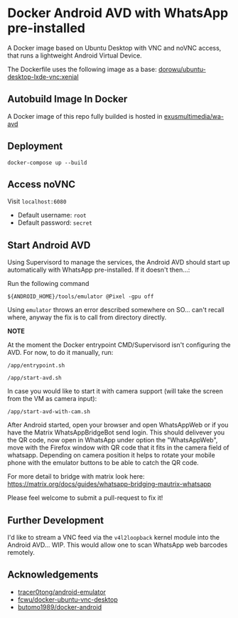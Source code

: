 # Docker Android AVD with WhatsApp pre-installed
A Docker image based on Ubuntu Desktop with VNC and noVNC access, that runs a lightweight Android Virtual Device.

The Dockerfile uses the following image as a base: [dorowu/ubuntu-desktop-lxde-vnc:xenial](https://hub.docker.com/r/dorowu/ubuntu-desktop-lxde-vnc/)

## Autobuild Image In Docker
A Docker image of this repo fully builded is hosted in [exusmultimedia/wa-avd](https://hub.docker.com/repository/docker/exusmultimedia/wa-avd)


## Deployment

`docker-compose up --build`


## Access noVNC

Visit `localhost:6080`

* Default username: `root`
* Default password: `secret`


## Start Android AVD

Using Supervisord to manage the services, the Android AVD should start up automatically with WhatsApp pre-installed. If it doesn't then...:

Run the following command

`${ANDROID_HOME}/tools/emulator @Pixel -gpu off`

Using `emulator` throws an error described somewhere on SO... can't recall where, anyway the fix is to call from directory directly.

**NOTE**

At the moment the Docker entrypoint CMD/Supervisord isn't configuring the AVD. For now, to do it manually, run:

`/app/entrypoint.sh`

`/app/start-avd.sh`

In case you would like to start it with camera support (will take the screen from the VM as camera input):

`/app/start-avd-with-cam.sh`

After Android started, open your browser and open WhatsAppWeb or if you have the Matrix WhatsAppBridgeBot send login.
This should delivever you the QR code, now open in WhatsApp under option the "WhatsAppWeb", move with the Firefox window with QR code that it fits in the camera field of whatsapp.
Depending on camera position it helps to rotate your mobile phone with the emulator buttons to be able to catch the QR code.

For more detail to bridge with matrix look here: https://matrix.org/docs/guides/whatsapp-bridging-mautrix-whatsapp 

Please feel welcome to submit a pull-request to fix it!

## Further Development

I'd like to stream a VNC feed via the `v4l2loopback` kernel module into the Android AVD... WIP. This would allow one to scan WhatsApp web barcodes remotely.

## Acknowledgements

* [tracer0tong/android-emulator](https://github.com/tracer0tong/android-emulator)
* [fcwu/docker-ubuntu-vnc-desktop](https://github.com/fcwu/docker-ubuntu-vnc-desktop)
* [butomo1989/docker-android](https://github.com/butomo1989/docker-android)

